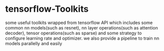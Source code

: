 # tensorflow-Toolkits
some useful toolkits wrapped from tensorflow API which includes some common nn models(such as resnet), nn layer operations(such as attention decoder), tensor operations(such as sparse) and some strategy to configure learning rate and optimizer. we also provide a pipeline to train nn models parallelly and easily
